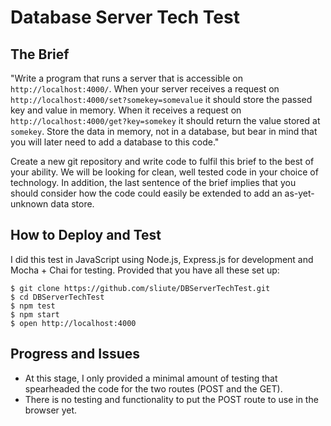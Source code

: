 # Database Server Tech Test

## The Brief

"Write a program that runs a server that is accessible on `http://localhost:4000/`. When your server receives a request on `http://localhost:4000/set?somekey=somevalue` it should store the passed key and value in memory. When it receives a request on `http://localhost:4000/get?key=somekey` it should return the value stored at `somekey`. Store the data in memory, not in a database, but bear in mind that you will later need to add a database to this code."

Create a new git repository and write code to fulfil this brief to the best of your ability. We will be looking for clean, well tested code in your choice of technology. In addition, the last sentence of the brief implies that you should consider how the code could easily be extended to add an as-yet-unknown data store.

## How to Deploy and Test

I did this test in JavaScript using Node.js, Express.js for development and Mocha + Chai for testing. Provided that you have all these set up:

```
$ git clone https://github.com/sliute/DBServerTechTest.git
$ cd DBServerTechTest
$ npm test
$ npm start
$ open http://localhost:4000
```

## Progress and Issues

* At this stage, I only provided a minimal amount of testing that spearheaded the code for the two routes (POST and the GET).
* There is no testing and functionality to put the POST route to use in the browser yet.
